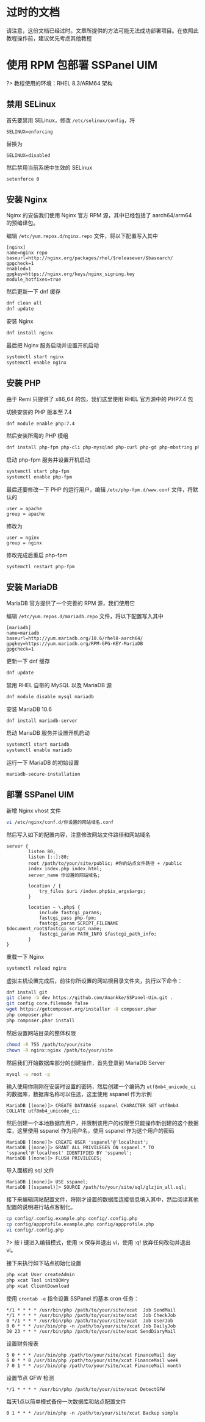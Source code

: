 # 过时的文档

请注意，这份文档已经过时。文章所提供的方法可能无法成功部署项目。在依照此教程操作前，建议优先考虑其他教程

# 使用 RPM 包部署 SSPanel UIM

?> 教程使用的环境：RHEL 8.3/ARM64 架构

## 禁用 SELinux

首先要禁用 SELinux，修改 `/etc/selinux/config`，将
```
SELINUX=enforcing
```

替换为
```
SELINUX=disabled
```

然后禁用当前系统中生效的 SELinux
```bash
setenforce 0
```

## 安装 Nginx

Nginx 的安装我们使用 Nginx 官方 RPM 源，其中已经包括了 aarch64/arm64 的预编译包。

编辑 `/etc/yum.repos.d/nginx.repo` 文件，将以下配置写入其中
```
[nginx]
name=nginx repo
baseurl=http://nginx.org/packages/rhel/$releasever/$basearch/
gpgcheck=1
enabled=1
gpgkey=https://nginx.org/keys/nginx_signing.key
module_hotfixes=true
```

然后更新一下 dnf 缓存
```bash
dnf clean all
dnf update
```

安装 Nginx
```bash
dnf install nginx
```

最后把 Nginx 服务启动并设置开机启动
```bash
systemctl start nginx
systemctl enable nginx
```

## 安装 PHP

由于 Remi 只提供了 x86_64 的包，我们这里使用 RHEL 官方源中的 PHP7.4 包

切换安装的 PHP 版本至 7.4
```bash
dnf module enable php:7.4
```

然后安装所需的 PHP 模组
```bash
dnf install php-fpm php-cli php-mysqlnd php-curl php-gd php-mbstring php-xml php-xmlrpc php-opcache php-zip php php-json php-bz2 php-bcmath
```
启动 php-fpm 服务并设置开机启动
```bash
systemctl start php-fpm
systemctl enable php-fpm
```

最后还要修改一下 PHP 的运行用户，编辑 `/etc/php-fpm.d/www.conf` 文件，将默认的
```
user = apache
group = apache
```

修改为
```
user = nginx
group = nginx
```

修改完成后重启 php-fpm
```bash
systemctl restart php-fpm
```

## 安装 MariaDB

MariaDB 官方提供了一个完善的 RPM 源，我们使用它

编辑 `/etc/yum.repos.d/mariadb.repo` 文件，将以下配置写入其中
```
[mariadb]
name=mariadb
baseurl=http://yum.mariadb.org/10.6/rhel8-aarch64/
gpgkey=https://yum.mariadb.org/RPM-GPG-KEY-MariaDB
gpgcheck=1
```

更新一下 dnf 缓存
```bash
dnf update
```

禁用 RHEL 自带的 MySQL 以及 MariaDB 源
```bash
dnf module disable mysql mariadb
```

安装 MariaDB 10.6
```bash
dnf install mariadb-server
```

启动 MariaDB 服务并设置开机启动
```bash
systemctl start mariadb
systemctl enable mariadb
```

运行一下 MariaDB 的初始设置
```bash
mariadb-secure-installation
```

## 部署 SSPanel UIM

新增 Nginx vhost 文件
```bash
vi /etc/nginx/conf.d/你设置的网站域名.conf
```

然后写入如下的配置内容，注意修改网站文件路径和网站域名
```
server {  
        listen 80;
        listen [::]:80;
        root /path/to/your/site/public; #你的站点文件路径 + /public
        index index.php index.html;
        server_name 你设置的网站域名;

        location / {
            try_files $uri /index.php$is_args$args;
        }

        location ~ \.php$ {
            include fastcgi_params;
            fastcgi_pass php-fpm;
            fastcgi_param SCRIPT_FILENAME $document_root$fastcgi_script_name;
            fastcgi_param PATH_INFO $fastcgi_path_info;
        }
}
```

重载一下 Nginx
```bash
systemctl reload nginx
```

虚拟主机设置完成后，前往你所设置的网站根目录文件夹，执行以下命令：
```bash
dnf install git
git clone -b dev https://github.com/Anankke/SSPanel-Uim.git .
git config core.filemode false
wget https://getcomposer.org/installer -O composer.phar
php composer.phar
php composer.phar install
```

然后设置网站目录的整体权限
```bash
chmod -R 755 /path/to/your/site
chown -R nginx:nginx /path/to/your/site
```

然后我们开始数据库部分的创建操作，首先登录到 MariaDB Server
```bash
mysql -u root -p
```

 输入使用你刚刚在安装时设置的密码，然后创建一个编码为 `utf8mb4_unicode_ci` 的数据库，数据库名称可以任选，这里使用 sspanel 作为示例
```MariaDB
MariaDB [(none)]> CREATE DATABASE sspanel CHARACTER SET utf8mb4 COLLATE utf8mb4_unicode_ci;
```

然后创建一个本地数据库用户，并限制该用户的权限至只能操作新创建的这个数据库，这里使用 sspanel 作为用户名，使用 sspanel 作为这个用户的密码
```MariaDB
MariaDB [(none)]> CREATE USER 'sspanel'@'localhost';
MariaDB [(none)]> GRANT ALL PRIVILEGES ON sspanel.* TO 'sspanel'@'localhost' IDENTIFIED BY 'sspanel';
MariaDB [(none)]> FLUSH PRIVILEGES;
```

导入面板的 sql 文件
```MariaDB
MariaDB [(none)]> USE sspanel;
MariaDB [(sspanel)]> SOURCE /path/to/your/site/sql/glzjin_all.sql;
```

接下来编辑网站配置文件，将刚才设置的数据库连接信息填入其中，然后阅读其他配置的说明进行站点客制化。

```bash
cp config/.config.example.php config/.config.php
cp config/appprofile.example.php config/appprofile.php
vi config/.config.php
```

?> 按 i 键进入编辑模式，使用 :x 保存并退出 vi，使用 :q! 放弃任何改动并退出 vi。

接下来执行如下站点初始化设置

```bash
php xcat User createAdmin
php xcat Tool initQQWry
php xcat ClientDownload
```

使用 `crontab -e` 指令设置 SSPanel 的基本 cron 任务：

```
*/1 * * * * /usr/bin/php /path/to/your/site/xcat  Job SendMail
*/1 * * * * /usr/bin/php /path/to/your/site/xcat  Job CheckJob
0 */1 * * * /usr/bin/php /path/to/your/site/xcat  Job UserJob
0 0 * * * /usr/bin/php -n /path/to/your/site/xcat Job DailyJob
30 23 * * * /usr/bin/php /path/to/your/site/xcat SendDiaryMail
```

设置财务报表

```
5 0 * * * /usr/bin/php /path/to/your/site/xcat FinanceMail day 
6 0 * * 0 /usr/bin/php /path/to/your/site/xcat FinanceMail week
7 0 1 * * /usr/bin/php /path/to/your/site/xcat FinanceMail month
```

设置节点 GFW 检测

```
*/1 * * * * /usr/bin/php /path/to/your/site/xcat DetectGFW
```

每天1点以简单模式备份一次数据库和站点配置文件

```
0 1 * * * /usr/bin/php -n /path/to/your/site/xcat Backup simple
```
